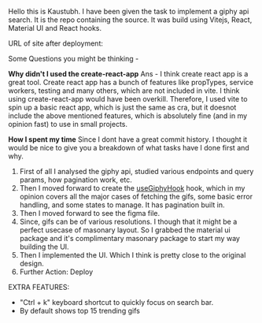 Hello this is Kaustubh. I have been given the task to implement a giphy api search. It is the repo containing the source. It was build using Vitejs, React, Material UI and React hooks.

URL of site after deployment: 

Some Questions you might be thinking -

**Why didn't I used the create-react-app**
Ans - I think create react app is a great tool. Create react app has a bunch of features like propTypes, service workers, testing and many others, which are not included in vite. I think using create-react-app would have been overkill. Therefore, I used vite to spin up a basic react app, which is just the same as cra, but it doesnot include the above mentioned features, which is absolutely fine (and in my opinion fast) to use in small projects. 


**How I spent my time**
Since I dont have a great commit history. I thought it would be nice to give you a breakdown of what tasks have I done first and why.

1. First of all I analysed the giphy api, studied various endpoints and query params, how pagination work, etc.
2. Then I moved forward to create the [useGiphyHook]('./hooks/useGiphyHooks.js') hook, which in my opinion covers all the major cases of fetching the gifs, some basic error handling, and some states to manage. It has pagination built in.
3. Then I moved forward to see the figma file. 
4. Since, gifs can be of various resolutions. I though that it might be a perfect usecase of masonary layout. So I grabbed the material ui package and it's complimentary masonary package to start my way building the UI.
5. Then I implemented the UI. Which I think is pretty close to the original design. 
6. Further Action: Deploy

EXTRA FEATURES:
- "Ctrl + k" keyboard shortcut to quickly focus on search bar.
-  By default shows top 15 trending gifs